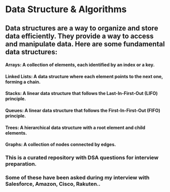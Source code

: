 # Data Structure & Algorithms
## Data structures are a way to organize and store data efficiently. They provide a way to access and manipulate data. Here are some fundamental data structures:
#### Arrays: A collection of elements, each identified by an index or a key.
#### Linked Lists: A data structure where each element points to the next one, forming a chain.
#### Stacks: A linear data structure that follows the Last-In-First-Out (LIFO) principle.
#### Queues: A linear data structure that follows the First-In-First-Out (FIFO) principle.
#### Trees: A hierarchical data structure with a root element and child elements.
#### Graphs: A collection of nodes connected by edges.
### This is a curated repository with DSA questions for interview preparation.
### Some of these have been asked during my interview with Salesforce, Amazon, Cisco, Rakuten..
